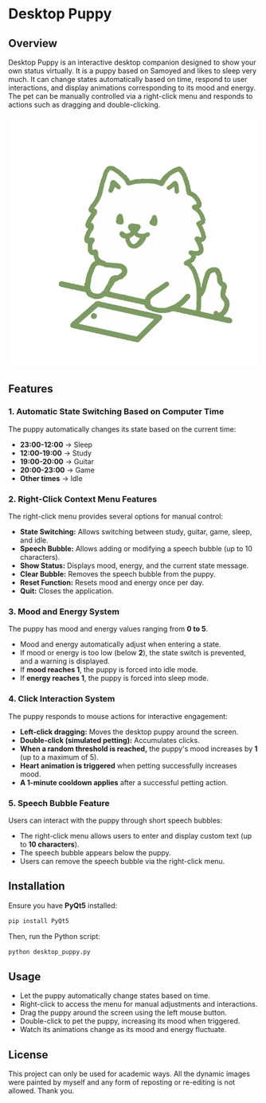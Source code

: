 
# Desktop Puppy

## Overview
Desktop Puppy is an interactive desktop companion designed to show your own status virtually. It is a puppy based on Samoyed and likes to sleep very much. It can change states automatically based on time, respond to user interactions, and display animations corresponding to its mood and energy. The pet can be manually controlled via a right-click menu and responds to actions such as dragging and double-clicking.

<img src="assets/idle.gif" alt="Demo GIF">

## Features

### 1. Automatic State Switching Based on Computer Time  
The puppy automatically changes its state based on the current time:  

- **23:00-12:00** → Sleep  
- **12:00-19:00** → Study  
- **19:00-20:00** → Guitar  
- **20:00-23:00** → Game  
- **Other times** → Idle  

### 2. Right-Click Context Menu Features  
The right-click menu provides several options for manual control:  

- **State Switching:** Allows switching between study, guitar, game, sleep, and idle.  
- **Speech Bubble:** Allows adding or modifying a speech bubble (up to 10 characters).  
- **Show Status:** Displays mood, energy, and the current state message.  
- **Clear Bubble:** Removes the speech bubble from the puppy.  
- **Reset Function:** Resets mood and energy once per day.  
- **Quit:** Closes the application.  

### 3. Mood and Energy System  
The puppy has mood and energy values ranging from **0 to 5**.  

- Mood and energy automatically adjust when entering a state.  
- If mood or energy is too low (below **2**), the state switch is prevented, and a warning is displayed.  
- If **mood reaches 1**, the puppy is forced into idle mode.  
- If **energy reaches 1**, the puppy is forced into sleep mode.  

### 4. Click Interaction System  
The puppy responds to mouse actions for interactive engagement:  

- **Left-click dragging:** Moves the desktop puppy around the screen.  
- **Double-click (simulated petting):** Accumulates clicks.  
- **When a random threshold is reached,** the puppy's mood increases by **1** (up to a maximum of 5).  
- **Heart animation is triggered** when petting successfully increases mood.  
- **A 1-minute cooldown applies** after a successful petting action.  

### 5. Speech Bubble Feature  
Users can interact with the puppy through short speech bubbles:  

- The right-click menu allows users to enter and display custom text (up to **10 characters**).  
- The speech bubble appears below the puppy.  
- Users can remove the speech bubble via the right-click menu.  

## Installation  
Ensure you have **PyQt5** installed:  

```bash
pip install PyQt5
```

Then, run the Python script:

```bash
python desktop_puppy.py
```

## Usage  
- Let the puppy automatically change states based on time.  
- Right-click to access the menu for manual adjustments and interactions.  
- Drag the puppy around the screen using the left mouse button.  
- Double-click to pet the puppy, increasing its mood when triggered.  
- Watch its animations change as its mood and energy fluctuate.  

## License  
This project can only be used for academic ways. All the dynamic images were painted by myself and any form of reposting or re-editing is not allowed. Thank you.